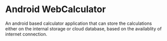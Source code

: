 # Android WebCalculator
An android based calculator application that can store the calculations either on the internal storage or cloud database, based on the availablity of internet connection.
